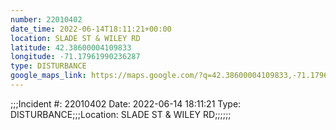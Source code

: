 ```yaml
---
number: 22010402
date_time: 2022-06-14T18:11:21+00:00
location: SLADE ST & WILEY RD
latitude: 42.38600004109833
longitude: -71.17961990236287
type: DISTURBANCE
google_maps_link: https://maps.google.com/?q=42.38600004109833,-71.17961990236287
---
```


;;;Incident #: 22010402  Date: 2022-06-14 18:11:21   Type: DISTURBANCE;;;Location: SLADE ST & WILEY RD;;;;;;
